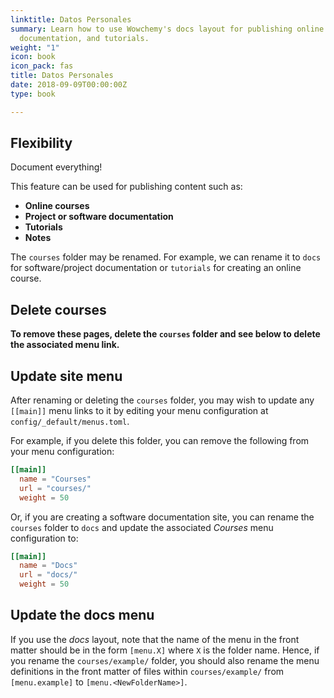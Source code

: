```yaml
---
linktitle: Datos Personales
summary: Learn how to use Wowchemy's docs layout for publishing online courses, software
  documentation, and tutorials.
weight: "1"
icon: book
icon_pack: fas
title: Datos Personales
date: 2018-09-09T00:00:00Z
type: book

---
```

## Flexibility

Document everything!

This feature can be used for publishing content such as:

- **Online courses**
- **Project or software documentation**
- **Tutorials**
- **Notes**

The `courses` folder may be renamed. For example, we can rename it to `docs` for software/project documentation or `tutorials` for creating an online course.

## Delete courses

**To remove these pages, delete the `courses` folder and see below to delete the associated menu link.**

## Update site menu

After renaming or deleting the `courses` folder, you may wish to update any `[[main]]` menu links to it by editing your menu configuration at `config/_default/menus.toml`.

For example, if you delete this folder, you can remove the following from your menu configuration:

```toml
[[main]]
  name = "Courses"
  url = "courses/"
  weight = 50
```

Or, if you are creating a software documentation site, you can rename the `courses` folder to `docs` and update the associated _Courses_ menu configuration to:

```toml
[[main]]
  name = "Docs"
  url = "docs/"
  weight = 50
```

## Update the docs menu

If you use the _docs_ layout, note that the name of the menu in the front matter should be in the form `[menu.X]` where `X` is the folder name. Hence, if you rename the `courses/example/` folder, you should also rename the menu definitions in the front matter of files within `courses/example/` from `[menu.example]` to `[menu.<NewFolderName>]`.